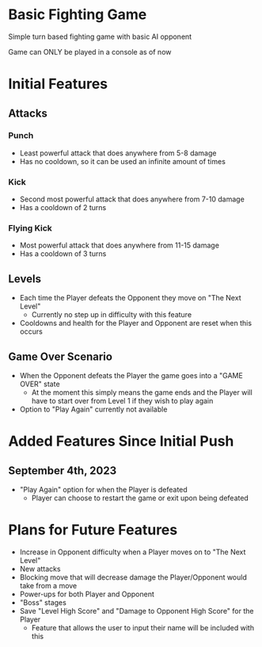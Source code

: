 # Basic Fighting Game
Simple turn based fighting game with basic AI opponent

Game can ONLY be played in a console as of now
# Initial Features

## Attacks
### Punch
- Least powerful attack that does anywhere from 5-8 damage
- Has no cooldown, so it can be used an infinite amount of times
### Kick
- Second most powerful attack that does anywhere from 7-10 damage
- Has a cooldown of 2 turns
### Flying Kick
- Most powerful attack that does anywhere from 11-15 damage
- Has a cooldown of 3 turns

## Levels
- Each time the Player defeats the Opponent they move on "The Next Level"
  - Currently no step up in difficulty with this feature
- Cooldowns and health for the Player and Opponent are reset when this occurs

## Game Over Scenario
- When the Opponent defeats the Player the game goes into a "GAME OVER" state
  - At the moment this simply means the game ends and the Player will have to start over from Level 1
    if they wish to play again
- Option to "Play Again" currently not available

# Added Features Since Initial Push
## September 4th, 2023
- "Play Again" option for when the Player is defeated
  - Player can choose to restart the game or exit upon being defeated

# Plans for Future Features
- Increase in Opponent difficulty when a Player moves on to "The Next Level"
- New attacks
- Blocking move that will decrease damage the Player/Opponent would take from a move
- Power-ups for both Player and Opponent
- "Boss" stages
- Save "Level High Score" and "Damage to Opponent High Score" for the Player
  - Feature that allows the user to input their name will be included with this
